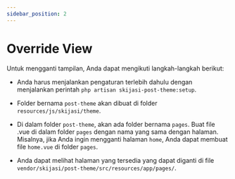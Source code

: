 ```yaml
---
sidebar_position: 2
---
```


# Override View

Untuk mengganti tampilan, Anda dapat mengikuti langkah-langkah berikut:

- Anda harus menjalankan pengaturan terlebih dahulu dengan menjalankan perintah `php artisan skijasi-post-theme:setup`.

- Folder bernama `post-theme` akan dibuat di folder `resources/js/skijasi/theme`.

- Di dalam folder `post-theme`, akan ada folder bernama `pages`. Buat file .vue di dalam folder `pages` dengan nama yang sama dengan halaman. Misalnya, jika Anda ingin mengganti halaman `home`, Anda dapat membuat file `home.vue` di folder `pages`.
  
- Anda dapat melihat halaman yang tersedia yang dapat diganti di file `vendor/skijasi/post-theme/src/resources/app/pages/`.

